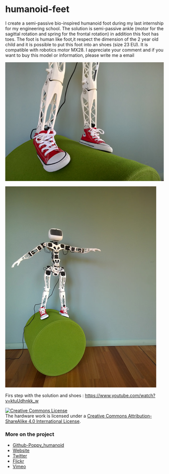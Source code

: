 # humanoid-feet

I create a semi-passive bio-inspired humanoid foot during my last internship for my engineering school. The solution is semi-passive ankle (motor for the sagittal rotation and spring for the frontal rotation) in addition this foot has toes. The foot is human like foot,it respect the dimension of the 2 year old child and it is possible to put this foot into an shoes (size 23 EU). It is compatible with robotics motor MX28. I appreciate your comment and if you want to buy this model or information, please write me a email


![Trunk Assembled](Img/poppy_feet.jpg)

![Trunk Assembled](Img/poppy_feet1.jpg)

Firs step with the solution and shoes : https://www.youtube.com/watch?v=ktuUdhnkk_w


<a rel="license" href="http://creativecommons.org/licenses/by-sa/4.0/"><img alt="Creative Commons License" style="border-width:0" src="https://i.creativecommons.org/l/by-sa/4.0/88x31.png" /></a><br />The hardware work is licensed under a <a rel="license" href="http://creativecommons.org/licenses/by-sa/4.0/">Creative Commons Attribution-ShareAlike 4.0 International License</a>.

### More on the project
- [Github-Poppy_humanoid](https://github.com/poppy-project/poppy-humanoid)
- [Website](https://www.poppy-project.org)
- [Twitter](https://twitter.com/poppy_project)
- [Flickr](flickr.com/photos/poppy-project/)
- [Vimeo](https://vimeo.com/poppyproject)

